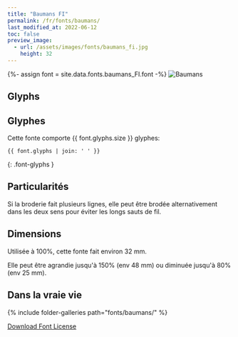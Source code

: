 ```yaml
---
title: "Baumans FI"
permalink: /fr/fonts/baumans/
last_modified_at: 2022-06-12
toc: false
preview_image:
  - url: /assets/images/fonts/baumans_fi.jpg
    height: 32
---
```

{%- assign font = site.data.fonts.baumans_FI.font -%}
![Baumans](/assets/images/fonts/baumans_fi.jpg)

## Glyphs

## Glyphes

Cette fonte comporte  {{ font.glyphs.size }} glyphes:

```
{{ font.glyphs | join: ' ' }}
```
{: .font-glyphs }

 
## Particularités

Si la broderie fait plusieurs lignes, elle peut  être brodée  alternativement dans les deux sens pour éviter les longs sauts de fil.

## Dimensions

Utilisée à 100%, cette fonte fait environ 32 mm.

Elle peut être agrandie jusqu'à 150% (env 48 mm) ou diminuée jusqu'à 80% (env 25 mm).

## Dans la vraie vie

{% include folder-galleries path="fonts/baumans/" %}


[Download Font License](https://github.com/inkstitch/inkstitch/tree/main/fonts/baumans_FI/LICENSE)
